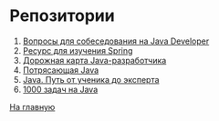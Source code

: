 # Репозитории
1) [Вопросы для собеседования на Java Developer](https://github.com/enhorse/java-interview)
2) [Ресурс для изучения Spring](https://github.com/spring-office-hours/resources-learning-spring)
3) [Дорожная карта Java-разработчика](https://github.com/s4kibs4mi/java-developer-roadmap)
4) [Потрясающая Java](https://github.com/akullpp/awesome-java)
5) [Java. Путь от ученика до эксперта](https://github.com/OlgaLugacheva/java-courses)
6) [1000 задач на Java](https://github.com/allicen/Java-1000)

[На главную](https://github.com/ArtemA1ekseev/learning-java-2025/blob/main/README.md)
